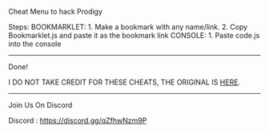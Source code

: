Cheat Menu to hack Prodigy

Steps:
  BOOKMARKLET:
    1. Make a bookmark with any name/link.
    2. Copy Bookmarklet.js and paste it as the bookmark link
  CONSOLE:
    1. Paste code.js into the console


_________
Done!

I DO NOT TAKE CREDIT FOR THESE CHEATS, THE ORIGINAL IS [HERE](https://pxi-fusion.com).

_________
Join Us On Discord 

Discord : https://discord.gg/qZfhwNzm9P
